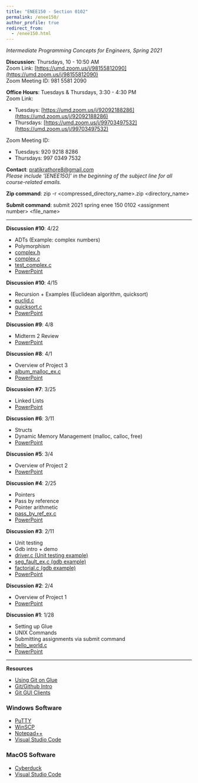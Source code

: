 ```yaml
---
title: "ENEE150 - Section 0102"
permalink: /enee150/
author_profile: true
redirect_from:
  - /enee150.html
---
```

*Intermediate Programming Concepts for Engineers, Spring 2021*

**Discussion**: Thursdays, 10 - 10:50 AM<br>
Zoom Link: [https://umd.zoom.us/j/98155812090](https://umd.zoom.us/j/98155812090)<br>
Zoom Meeting ID: 981 5581 2090

**Office Hours**: Tuesdays & Thursdays, 3:30 - 4:30 PM<br>
Zoom Link:
- Tuesdays: [https://umd.zoom.us/j/92092188286](https://umd.zoom.us/j/92092188286)
- Thursdays: [https://umd.zoom.us/j/99703497532](https://umd.zoom.us/j/99703497532)

Zoom Meeting ID:
- Tuesdays: 920 9218 8286
- Thursdays: 997 0349 7532

**Contact**: <pratikrathore8@gmail.com><br>
*Please include '[ENEE150]' in the beginning of the subject line for all course-related emails.*

**Zip command**: zip -r \<compressed_directory_name\>.zip \<directory_name\>

**Submit command**: submit 2021 spring enee 150 0102 \<assignment number\> \<file_name\>

---
**Discussion \#10**: 4/22
- ADTs (Example: complex numbers)
- Polymorphism
- [complex.h](https://pratikrathore8.github.io/files/enee150_files/complex.h)
- [complex.c](https://pratikrathore8.github.io/files/enee150_files/complex.c)
- [test_complex.c](https://pratikrathore8.github.io/files/enee150_files/test_complex.c)
- [PowerPoint](https://pratikrathore8.github.io/files/enee150_files/enee150_discussion_11.pptx)

**Discussion \#10**: 4/15
- Recursion + Examples (Euclidean algorithm, quicksort)
- [euclid.c](https://pratikrathore8.github.io/files/enee150_files/euclid.c)
- [quicksort.c](https://pratikrathore8.github.io/files/enee150_files/quicksort.c)
- [PowerPoint](https://pratikrathore8.github.io/files/enee150_files/enee150_discussion_10.pptx)

**Discussion \#9**: 4/8
- Midterm 2 Review
- [PowerPoint](https://pratikrathore8.github.io/files/enee150_files/enee150_discussion_9.pptx)

**Discussion \#8**: 4/1
- Overview of Project 3
- [album_malloc_ex.c](https://pratikrathore8.github.io/files/enee150_files/album_malloc_ex.c)
- [PowerPoint](https://pratikrathore8.github.io/files/enee150_files/enee150_discussion_8.pptx)

**Discussion \#7**: 3/25
- Linked Lists
- [PowerPoint](https://pratikrathore8.github.io/files/enee150_files/enee150_discussion_7.pptx)

**Discussion \#6**: 3/11
- Structs
- Dynamic Memory Management (malloc, calloc, free)
- [PowerPoint](https://pratikrathore8.github.io/files/enee150_files/enee150_discussion_6.pptx)

**Discussion \#5**: 3/4
- Overview of Project 2
- [PowerPoint](https://pratikrathore8.github.io/files/enee150_files/enee150_discussion_5.pptx)

**Discussion \#4**: 2/25
- Pointers
- Pass by reference
- Pointer arithmetic
- [pass_by_ref_ex.c](https://pratikrathore8.github.io/files/enee150_files/pass_by_ref_ex.c)
- [PowerPoint](https://pratikrathore8.github.io/files/enee150_files/enee150_discussion_4.pptx)

**Discussion \#3**: 2/11
- Unit testing
- Gdb intro + demo
- [driver.c (Unit testing example)](https://pratikrathore8.github.io/files/enee150_files/driver.c)
- [seg_fault_ex.c (gdb example)](https://pratikrathore8.github.io/files/enee150_files/seg_fault_ex.c)
- [factorial.c (gdb example)](https://pratikrathore8.github.io/files/enee150_files/factorial.c)
- [PowerPoint](https://pratikrathore8.github.io/files/enee150_files/enee150_discussion_3.pptx)

**Discussion \#2**: 2/4
- Overview of Project 1
- [PowerPoint](https://pratikrathore8.github.io/files/enee150_files/enee150_discussion_2.pptx)

**Discussion \#1**: 1/28
- Setting up Glue
- UNIX Commands
- Submitting assignments via submit command
- [hello_world.c](https://pratikrathore8.github.io/files/enee150_files/hello_world.c)
- [PowerPoint](https://pratikrathore8.github.io/files/enee150_files/enee150_discussion_1.pptx)

---

**Resources**
- [Using Git on Glue](http://www.cs.umd.edu/~nelson/classes/resources/web/resources/gitTutorial.html)
- [Git/Github Intro](https://product.hubspot.com/blog/git-and-github-tutorial-for-beginners)
- [Git GUI Clients](https://git-scm.com/downloads/guis/)

### Windows Software
- [PuTTY](https://www.putty.org)
- [WinSCP](https://winscp.net/eng/index.php)
- [Notepad++](http://notepad-plus-plus.org)
- [Visual Studio Code](https://code.visualstudio.com)

### MacOS Software
- [Cyberduck](https://cyberduck.io)
- [Visual Studio Code](https://code.visualstudio.com)

